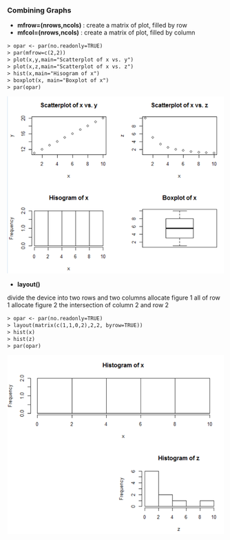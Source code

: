 ### Combining Graphs

* **mfrow=(nrows,ncols)** : create a matrix of plot, filled by row
* **mfcol=(nrows,ncols)** : create a matrix of plot, filled by column

```
> opar <- par(no.readonly=TRUE)
> par(mfrow=c(2,2))
> plot(x,y,main="Scatterplot of x vs. y")
> plot(x,z,main="Scatterplot of x vs. z")
> hist(x,main="Hisogram of x")
> boxplot(x, main="Boxplot of x")
> par(opar)
```
![](/ch2-graphs/combining.PNG)

* **layout()**

divide the device into two rows and two columns
allocate figure 1 all of row 1
allocate figure 2 the intersection of column 2 and row 2
```
> opar <- par(no.readonly=TRUE)
> layout(matrix(c(1,1,0,2),2,2, byrow=TRUE))
> hist(x)
> hist(z)
> par(opar)
```
![](/ch2-graphs/layout.PNG)
